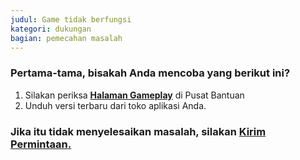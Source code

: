 ```yaml
---
judul: Game tidak berfungsi
kategori: dukungan
bagian: pemecahan masalah
---
```

### Pertama-tama, bisakah Anda mencoba yang berikut ini?

1. Silakan periksa **[Halaman Gameplay](https://help.Studycat.com/hc/en-us/categories/34781881763353-Gameplay)** di Pusat Bantuan
2. Unduh versi terbaru dari toko aplikasi Anda.

### Jika itu tidak menyelesaikan masalah, silakan [Kirim Permintaan.](https://help.Studycat.com/hc/en-gb/requests/new)
